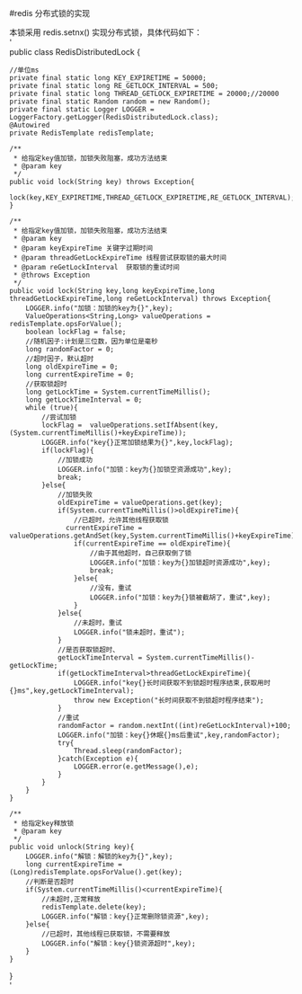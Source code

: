 #redis 分布式锁的实现  

本锁采用 redis.setnx() 实现分布式锁，具体代码如下：  
'  
public class RedisDistributedLock {

    //单位ms
    private final static long KEY_EXPIRETIME = 50000;
    private final static long RE_GETLOCK_INTERVAL = 500;
    private final static long THREAD_GETLOCK_EXPIRETIME = 20000;//20000
    private final static Random random = new Random();
    private final static Logger LOGGER = LoggerFactory.getLogger(RedisDistributedLock.class);
    @Autowired
    private RedisTemplate redisTemplate;

    /**
     * 给指定key值加锁，加锁失败阻塞，成功方法结束
     * @param key
     */
    public void lock(String key) throws Exception{
         lock(key,KEY_EXPIRETIME,THREAD_GETLOCK_EXPIRETIME,RE_GETLOCK_INTERVAL);
    }

    /**
     * 给指定key值加锁，加锁失败阻塞，成功方法结束
     * @param key
     * @param keyExpireTime 关键字过期时间
     * @param threadGetLockExpireTime 线程尝试获取锁的最大时间
     * @param reGetLockInterval  获取锁的重试时间
     * @throws Exception
     */
    public void lock(String key,long keyExpireTime,long threadGetLockExpireTime,long reGetLockInterval) throws Exception{
        LOGGER.info("加锁：加锁的key为{}",key);
        ValueOperations<String,Long> valueOperations =  redisTemplate.opsForValue();
        boolean lockFlag = false;
        //随机因子:计划是三位数，因为单位是毫秒
        long randomFactor = 0;
        //超时因子，默认超时
        long oldExpireTime = 0;
        long currentExpireTime = 0;
        //获取锁超时
        long getLockTime = System.currentTimeMillis();
        long getLockTimeInterval = 0;
        while (true){
            //尝试加锁
            lockFlag =  valueOperations.setIfAbsent(key,(System.currentTimeMillis()+keyExpireTime));
            LOGGER.info("key{}正常加锁结果为{}",key,lockFlag);
            if(lockFlag){
                //加锁成功
                LOGGER.info("加锁：key为{}加锁空资源成功",key);
                break;
            }else{
                //加锁失败
                oldExpireTime = valueOperations.get(key);
                if(System.currentTimeMillis()>oldExpireTime){
                    //已超时，允许其他线程获取锁
                  currentExpireTime = valueOperations.getAndSet(key,System.currentTimeMillis()+keyExpireTime);
                    if(currentExpireTime == oldExpireTime){
                        //由于其他超时，自己获取倒了锁
                        LOGGER.info("加锁：key为{}加锁超时资源成功",key);
                        break;
                    }else{
                        //没有，重试
                        LOGGER.info("加锁：key为{}锁被截胡了，重试",key);
                    }
                }else{
                    //未超时，重试
                    LOGGER.info("锁未超时，重试");
                }
                //是否获取锁超时、
                getLockTimeInterval = System.currentTimeMillis()-getLockTime;
                if(getLockTimeInterval>threadGetLockExpireTime){
                    LOGGER.info("key{}长时间获取不到锁超时程序结束,获取用时{}ms",key,getLockTimeInterval);
                    throw new Exception("长时间获取不到锁超时程序结束");
                }
                //重试
                randomFactor = random.nextInt((int)reGetLockInterval)+100;
                LOGGER.info("加锁：key{}休眠{}ms后重试",key,randomFactor);
                try{
                    Thread.sleep(randomFactor);
                }catch(Exception e){
                    LOGGER.error(e.getMessage(),e);
                }
            }
        }
    }

    /**
     * 给指定key释放锁
     * @param key
     */
    public void unlock(String key){
        LOGGER.info("解锁：解锁的key为{}",key);
        long currentExpireTime = (Long)redisTemplate.opsForValue().get(key);
        //判断是否超时
        if(System.currentTimeMillis()<currentExpireTime){
            //未超时,正常释放
            redisTemplate.delete(key);
            LOGGER.info("解锁：key{}正常删除锁资源",key);
        }else{
            //已超时，其他线程已获取锁，不需要释放
            LOGGER.info("解锁：key{}锁资源超时",key);
        }
    }

}  
'
